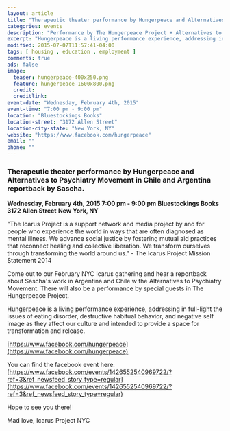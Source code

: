 ```yaml
---
layout: article
title: "Therapeutic theater performance by Hungerpeace and Alternatives to Psychiatry Movement in Chile and Argentina reportback by Sascha"
categories: events
description: "Performance by The Hungerpeace Project + Alternatives to Psychiatry in Chile/Argentina reportback by Sascha."
excerpt: "Hungerpeace is a living performance experience, addressing in full-light the issues of eating disorder, destructive habitual behavior, and negative self image as they affect our culture and intended to provide a space for transformation and release."
modified: 2015-07-07T11:57:41-04:00
tags: [ housing , education , employment ]
comments: true
ads: false
image:
  teaser: hungerpeace-400x250.png
  feature: hungerpeace-1600x800.png
  credit: 
  creditlink: 
event-date: "Wednesday, February 4th, 2015"
event-time: "7:00 pm - 9:00 pm"
location: "Bluestockings Books"
location-street: "3172 Allen Street"
location-city-state: "New York, NY"
website: "https://www.facebook.com/hungerpeace"
email: ""
phone: ""
---
```

### Therapeutic theater performance by Hungerpeace and Alternatives to Psychiatry Movement in Chile and Argentina reportback by Sascha.

**Wednesday, February 4th, 2015**
**7:00 pm - 9:00 pm**
**Bluestockings Books**
**3172 Allen Street**
**New York, NY**

 "The Icarus Project is a support network and media project by and for people who experience the world in ways that are often diagnosed as mental illness. We advance social justice by fostering mutual aid practices that reconnect healing and collective liberation. We transform ourselves through transforming the world around us.” - The Icarus Project Mission Statement 2014

Come out to our February NYC Icarus gathering and hear a reportback about Sascha's work in Argentina and Chile w the Alternatives to Psychiatry Movement. There will also be a performance by special guests in The Hungerpeace Project.

Hungerpeace is a living performance experience, addressing in full-light the issues of eating disorder, destructive habitual behavior, and negative self image as they affect our culture and intended to provide a space for transformation and release.

[https://www.facebook.com/hungerpeace](https://www.facebook.com/hungerpeace)

You can find the facebook event here: [https://www.facebook.com/events/1426552540969722/?ref=3&ref_newsfeed_story_type=regular](https://www.facebook.com/events/1426552540969722/?ref=3&ref_newsfeed_story_type=regular)

Hope to see you there!

Mad love,
Icarus Project NYC